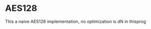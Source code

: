 # AES128                                                     
This a naive  AES128 implementation, no optimization is dN in thisprog  
          
              
